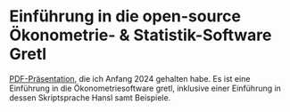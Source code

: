 # Einführung in die open-source Ökonometrie- &amp; Statistik-Software Gretl

[PDF-Präsentation](https://github.com/atecon/gretl_praesentation/blob/main/folien/2024_01_gretl_einf%C3%BChrung.pdf), die ich Anfang 2024 gehalten habe. Es ist eine Einführung in die Ökonometriesoftware gretl, inklusive einer Einführung in dessen Skriptsprache Hansl samt Beispiele.

